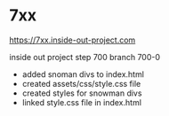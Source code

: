# 7xx
https://7xx.inside-out-project.com


inside out project step 700 branch 700-0
- added snoman divs to index.html
- created assets/css/style.css file
- created styles for snowman divs
- linked style.css file in index.html